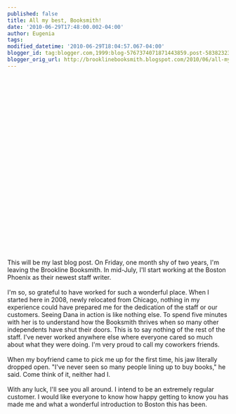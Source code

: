 ```yaml
---
published: false
title: All my best, Booksmith!
date: '2010-06-29T17:48:00.002-04:00'
author: Eugenia
tags: 
modified_datetime: '2010-06-29T18:04:57.067-04:00'
blogger_id: tag:blogger.com,1999:blog-5767374071871443859.post-5838232319634082188
blogger_orig_url: http://brooklinebooksmith.blogspot.com/2010/06/all-my-best-booksmith.html
---
```


<object width="480" height="385"><param name="movie" value="http://www.youtube.com/v/zEIzyhu5txE&amp;hl=en_US&amp;fs=1&amp;"></param><param name="allowFullScreen" value="true"></param><param name="allowscriptaccess" value="always"></param><embed src="http://www.youtube.com/v/zEIzyhu5txE&amp;hl=en_US&amp;fs=1&amp;" type="application/x-shockwave-flash" allowscriptaccess="always" allowfullscreen="true" width="480" height="385"></embed></object><div><br /></div><div>This will be my last blog post. On Friday, one month shy of two years, I'm leaving the Brookline Booksmith. In mid-July, I'll start working at the Boston Phoenix as their newest staff writer.</div><div><br /></div><div>I'm so, so grateful to have worked for such a wonderful place. When I started here in 2008, newly relocated from Chicago, nothing in my experience could have prepared me for the dedication of the staff or our customers. Seeing Dana in action is like nothing else. To spend five minutes with her is to understand how the Booksmith thrives when so many other independents have shut their doors. This is to say nothing of the rest of the staff. I've never worked anywhere else where everyone cared so much about what they were doing. I'm very proud to call my coworkers friends. </div><div><br /></div><div>When my boyfriend came to pick me up for the first time, his jaw literally dropped open. "I've never seen so many people lining up to buy books," he said. Come think of it, neither had I.</div><div><br /></div><div>With any luck, I'll see you all around. I intend to be an extremely regular customer. I would like everyone to know how happy getting to know you has made me and what a wonderful introduction to Boston this has been. </div>